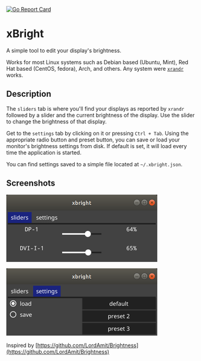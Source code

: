 [![Go Report Card](https://goreportcard.com/badge/gitlab.com/MicahParks/xbright)](https://goreportcard.com/report/gitlab.com/MicahParks/xbright)
# xBright

A simple tool to edit your display's brightness.

Works for most Linux systems such as Debian based (Ubuntu, Mint), Red Hat based (CentOS, fedora), Arch, and others.
Any system were [`xrandr`](https://wiki.archlinux.org/index.php/Xrandr) works.

## Description

The `sliders` tab is where you'll find your displays as reported by `xrandr` followed by a slider and the current
brightness of the display. Use the slider to change the brightness of that display.

Get to the `settings` tab by clicking on it or pressing `Ctrl + Tab`. Using the appropriate radio button and preset
button, you can save or load your monitor's brightness settings from disk. If default is set, it will load every time
the application is started.

You can find settings saved to a simple file located at `~/.xbright.json`.

## Screenshots

![sliders tab](pics/sliders.png)

![settings tab](pics/settings.png)

Inspired by [https://github.com/LordAmit/Brightness](https://github.com/LordAmit/Brightness)
